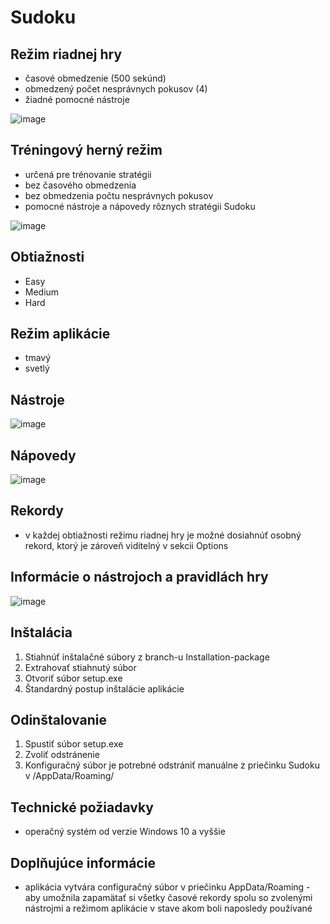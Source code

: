 # Sudoku
## Režim riadnej hry
- časové obmedzenie (500 sekúnd)
- obmedzený počet nesprávnych pokusov (4)
- žiadné pomocné nástroje

![image](https://github.com/user-attachments/assets/d7157c29-19e6-4d5b-b4dd-8a859109cca0)

## Tréningový herný režim
- určená pre trénovanie stratégii
- bez časového obmedzenia
- bez obmedzenia počtu nesprávnych pokusov
- pomocné nástroje a nápovedy rôznych stratégii Sudoku

![image](https://github.com/user-attachments/assets/db33a6c8-d7ec-410b-b8e4-225a5bb030cb)

## Obtiažnosti
- Easy
- Medium
- Hard

## Režim aplikácie
- tmavý
- svetlý

## Nástroje
![image](https://github.com/user-attachments/assets/08e763ab-eafe-4a4f-9e71-1c9fb4c8728a)

## Nápovedy
![image](https://github.com/user-attachments/assets/07e638b9-06f8-4420-ab67-b089d0dd9618)

## Rekordy
- v každej obtiažnosti režimu riadnej hry je možné dosiahnúť osobný rekord, ktorý je zároveň viditelný v sekcii Options

## Informácie o nástrojoch a pravidlách hry
![image](https://github.com/user-attachments/assets/96b67f4a-1605-414c-9c40-e76cbe985317)

## Inštalácia
1. Stiahnúť inštalačné súbory z branch-u Installation-package
2. Extrahovať stiahnutý súbor
3. Otvoriť súbor setup.exe
4. Štandardný postup inštalácie aplikácie

## Odinštalovanie
1. Spustiť súbor setup.exe
2. Zvoliť odstránenie
3. Konfiguračný súbor je potrebné odstrániť manuálne z priečinku Sudoku v /AppData/Roaming/

## Technické požiadavky
- operačný systém od verzie Windows 10 a vyššie

## Doplňujúce informácie
- aplikácia vytvára configuračný súbor v priečinku AppData/Roaming - aby umožnila zapamätať si všetky časové rekordy spolu so zvolenými nástrojmi a režimom aplikácie v stave akom boli naposledy používané
